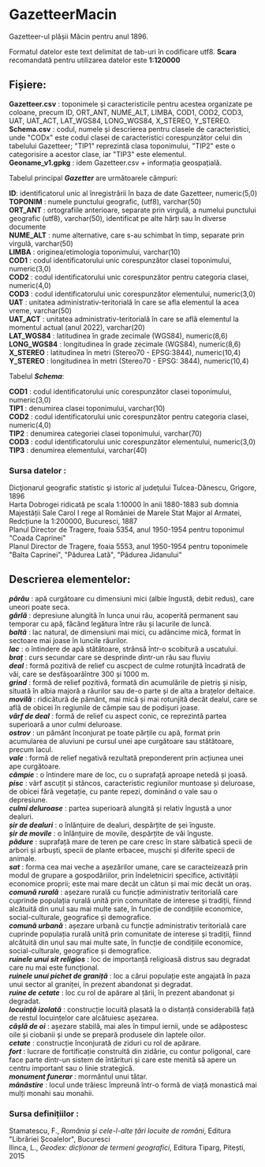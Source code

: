 # GazetteerMacin
Gazetteer-ul plășii Măcin pentru anul 1896.

Formatul datelor este text delimitat de tab-uri în codificare utf8.
**Scara** recomandată pentru utilizarea datelor este **1:120000** 

## Fișiere: ##
**Gazetteer.csv**   : toponimele și caracteristicile pentru acestea organizate pe coloane, precum ID, ORT_ANT, NUME_ALT, LIMBA, COD1, COD2, COD3, UAT, UAT_ACT, LAT_WGS84, LONG_WGS84, X_STEREO, Y_STEREO.  
**Schema.csv**      : codul, numele și descrierea pentru clasele de caracteristici, unde "CODx" este codul clasei de caracteristici corespunzător celui din tabelului Gazetteer; "TIP1" reprezintă clasa toponimului, "TIP2" este o categorisire a acestor clase, iar "TIP3" este elementul.  
**Geoname_v1.gpkg** : idem Gazetteer.csv + informația geospațială.

Tabelul principal ***Gazetter*** are următoarele câmpuri:  

**ID**: identificatorul unic al înregistrării în baza de date Gazetteer, numeric(5,0)  
**TOPONIM**         : numele punctului geografic, (utf8), varchar(50)  
**ORT_ANT**         : ortografiile anterioare, separate prin virgulă, a numelui punctului geografic (utf8), varchar(50), identificat pe alte hărți sau în diverse documente  
**NUME_ALT**        : nume alternative, care s-au schimbat în timp, separate prin virgulă, varchar(50)  
**LIMBA**           : originea/etimologia toponimului, varchar(10)  
**COD1**            : codul identificatorului unic corespunzător clasei toponimului, numeric(3,0)  
**COD2**            : codul identificatorului unic corespunzător pentru categoria clasei, numeric(4,0)    
**COD3**            : codul identificatorului unic corespunzător elementului, numeric(3,0)    
**UAT**             : unitatea administrativ-teritorială în care se afla elementul la acea vreme, varchar(50)  
**UAT_ACT**         : unitatea administrativ-teritorială în care se află elementul la momentul actual (anul 2022), varchar(20)  
**LAT_WGS84**       : latitudinea în grade zecimale (WGS84), numeric(8,6)  
**LONG_WGS84**      : longitudinea în grade zecimale (WGS84), numeric(8,6)  
**X_STEREO**        : latitudinea în metri (Stereo70 - EPSG:3844), numeric(10,4)    
**Y_STEREO**        : longitudinea în metri (Stereo70 - EPSG: 3844), numeric(10,4)  

Tabelul ***Schema***:

**COD1**            : codul identificatorului unic corespunzător clasei toponimului, numeric(3,0)  
**TIP1**            : denumirea clasei toponimului, varchar(10)  
**COD2**            : codul identificatorului unic corespunzător pentru categoria clasei, numeric(4,0)  
**TIP2**            : denumirea categoriei clasei toponimului, varchar(70)  
**COD3**            : codul identificatorului unic corespunzător elementului, numeric(3,0)  
**TIP3**            : denumirea elementului, varchar(40)  

### Sursa datelor   :  
Dicţionarul geografic statistic şi istoric al judeţului Tulcea-Dănescu, Grigore, 1896  
Harta Dobrogei ridicată pe scala 1:10000 în anii 1880-1883 sub domnia Majestății Sale Carol I rege al României de Marele Stat Major al Armatei, Redcțiune la 1:200000, Bucuresci, 1887  
Planul Director de Tragere, foaia 5354, anul 1950-1954 pentru toponimul "Coada Caprinei"  
Planul Director de Tragere, foaia 5553, anul 1950-1954 pentru toponimele "Balta Caprinei", "Pădurea Lată", "Pădurea Jidanului"   
                  
## Descrierea elementelor:

***pârâu***                          : apă curgătoare cu dimensiuni mici (albie îngustă, debit redus), care uneori poate seca.  
***gârlă***                          : depresiune alungită în lunca unui râu, acoperită permanent sau temporar cu apă, făcând legătura între râu și lacurile de luncă.  
***baltă***                          : lac natural, de dimensiuni mai mici, cu adâncime mică, format în sectoare mai joase în luncile râurilor.  
***lac***                            : o întindere de apă stătătoare, strânsă într-o scobitură a uscatului.  
***braț***                           : curs secundar care se desprinde dintr-un râu sau fluviu  
***deal***                           : formă pozitivă de relief cu ascpect de culme rotunjită încadrată de văi, care se desfășoarăîntre 300 și 1000 m.  
***grind***                          : formă de relief pozitivă, formată din acumulările de pietriș și nisip, situată în albia majoră a râurilor sau de-o parte și de alta a brațelor deltaice.  
***movilă***                         : ridicătură de pământ, mai mică și mai rotunjită decât dealul, care se află de obicei în regiunile de câmpie sau de podișuri joase.  
***vârf de deal***                   : formă de relief cu aspect conic, ce reprezintă partea superioară a unor culmi deluroase.  
***ostrov***                         : un pământ înconjurat pe toate părțile cu apă, format prin acumularea de aluviuni pe cursul unei ape curgătoare sau stătătoare, precum lacul.  
***vale***                           : formă de relief negativă rezultată preponderent prin acțiunea unei ape curgătoare.  
***câmpie***                         : o întindere mare de loc, cu o suprafață aproape netedă și joasă.  
***pisc***                           : vârf ascuțit și stâncos, caracteristic regiunilor muntoase și deluroase, de obicei fără vegetație, cu pante repezi, dominând o vale sau o depresiune.  
***culmi deluroase***                : partea superioară alungită și relativ îngustă a unor dealuri.  
***șir de dealuri***                 : o înlănțuire de dealuri, despărțite de șei înguste.  
***șir de movile***                  : o înlănțuire de movile, despărțite de văi înguste.  
***pădure***                         : suprafață mare de teren pe care cresc în stare sălbatică specii de arbori și arbuști, specii de plante erbacee, mușchi și diferite specii de animale.  
***sat***                            : forma cea mai veche a așezărilor umane, care se caracteizează prin modul de grupare a gospodăriilor, prin îndeletniciri specifice, activității economice proprii; este mai mare decât un cătun și mai mic decât un oraș.  
***comună rurală***                  : așezare rurală cu funcție administrativ teritorială care cuprinde populația rurală unită prin comunitate de interese și tradiții, fiinnd alcătuită din unul sau mai multe sate, în funcție de condițiile economice, social-culturale, geografice și demografice.  
***comună urbană***                  : așezare urbană cu funcție administrativ teritorială care cuprinde populația rurală unită prin comunitate de interese și tradiții, fiinnd alcătuită din unul sau mai multe sate, în funcție de condițiile economice, social-culturale, geografice și demografice.  
***ruinele unui sit religios***      : loc de importanță religioasă distrus sau degradat care nu mai este funcțional.  
***ruinele unui pichet de graniță*** : loc a cărui populație este angajată în paza unui sector al graniței, în prezent abandonat și degradat.  
***ruine de cetate***                : loc cu rol de apărare al țării, în prezent abandonat și degradat.  
***locuință izolată***               : construcție locuită plasată la o distanță considerabilă față de restul locuințelor care alcătuiesc așezarea.  
***câșlă de oi***                    : așezare stabilă, mai ales în timpul iernii, unde se adăpostesc oile și ciobanii și unde se prepară produsele din laptele oilor.  
***cetate***                         : construcție înconjurată de ziduri cu rol de apărare.  
***fort***                           : lucrare de fortificație construită din zidărie, cu contur poligonal, care face parte dintr-un sistem de întărituri și care este menită să apere un centru important sau o linie strategică.  
***monument funerar***               : mormântul unui tătar.  
***mănăstire***                      : locul unde trăiesc împreună într-o formă de viață monastică mai mulți monahi sau monahii.  

### Sursa definițiilor           :  
Stamatescu, F., *România și cele-l-alte țări locuite de români*, Editura "Librăriei Școalelor", Bucuresci  
Ilinca, L., *Geodex: dicționar de termeni geografici*, Editura Tiparg, Pitești, 2015

                  
